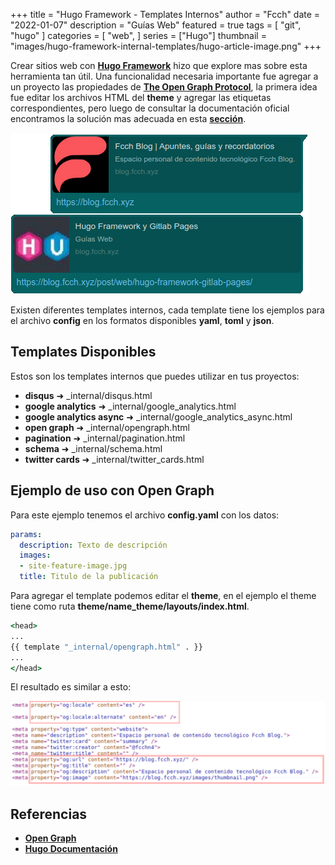 +++
title = "Hugo Framework - Templates Internos"
author = "Fcch"
date = "2022-01-07"
description = "Guías Web"
featured = true
tags = [
    "git",
    "hugo"
]
categories = [
    "web",
]
series = ["Hugo"]
thumbnail = "images/hugo-framework-internal-templates/hugo-article-image.png"
+++

Crear sitios web con [**Hugo Framework**](https://gohugo.io/) hizo que explore mas sobre esta herramienta tan útil. Una funcionalidad necesaria importante fue agregar a un proyecto las propiedades de [**The Open Graph Protocol**](https://ogp.me/), la primera idea fue editar los archivos HTML del **theme** y agregar las etiquetas correspondientes, pero luego de consultar la documentación oficial encontramos la solución mas adecuada en esta [**sección**](https://gohugo.io/templates/internal/).

<!--more-->

![](/images/hugo-framework-internal-templates/hugo-post-image.png)

Existen diferentes templates internos, cada template tiene los ejemplos para el archivo **config** en los formatos disponibles **yaml**, **toml** y **json**.

## Templates Disponibles

Estos son los templates internos que puedes utilizar en tus proyectos:

- **disqus** ➜ _internal/disqus.html
- **google analytics** ➜ _internal/google_analytics.html
- **google analytics async** ➜ _internal/google_analytics_async.html
- **open graph** ➜ _internal/opengraph.html
- **pagination** ➜ _internal/pagination.html
- **schema** ➜ _internal/schema.html
- **twitter cards** ➜ _internal/twitter_cards.html

## Ejemplo de uso con Open Graph

Para este ejemplo tenemos el archivo **config.yaml** con los datos:

```yml
params:
  description: Texto de descripción
  images:
  - site-feature-image.jpg
  title: Titulo de la publicación
```

Para agregar el template podemos editar el **theme**, en el ejemplo el theme tiene como ruta **theme/name_theme/layouts/index.html**.

```cmd
<head>
...
{{ template "_internal/opengraph.html" . }}
...
</head>
```

El resultado es similar a esto:

![](/images/hugo-framework-internal-templates/hugo-opengraph-es.png)

## Referencias

- [**Open Graph**](https://ogp.me/)
- [**Hugo Documentación**](https://gohugo.io/templates/internal/)
